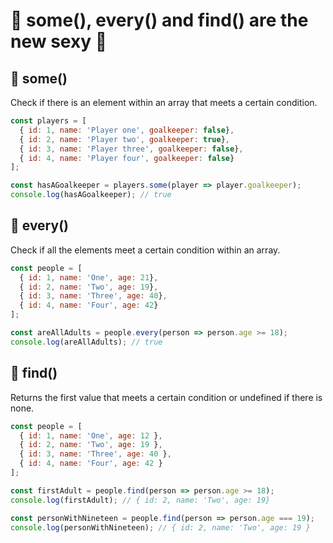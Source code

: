 # 🤩 some(), every() and find() are the new sexy 🤩

## 👤 some()

Check if there is an element within an array that meets a certain condition.

```js
const players = [
  { id: 1, name: 'Player one', goalkeeper: false},
  { id: 2, name: 'Player two', goalkeeper: true},
  { id: 3, name: 'Player three', goalkeeper: false}, 
  { id: 4, name: 'Player four', goalkeeper: false}
];

const hasAGoalkeeper = players.some(player => player.goalkeeper);
console.log(hasAGoalkeeper); // true
```

## 👥 every()

Check if all the elements meet a certain condition within an array.

```js
const people = [
  { id: 1, name: 'One', age: 21},
  { id: 2, name: 'Two', age: 19},
  { id: 3, name: 'Three', age: 40}, 
  { id: 4, name: 'Four', age: 42}
];

const areAllAdults = people.every(person => person.age >= 18);
console.log(areAllAdults); // true
```

## 🔎 find()

Returns the first value that meets a certain condition or undefined if there is none.

```js
const people = [
  { id: 1, name: 'One', age: 12 },
  { id: 2, name: 'Two', age: 19 },
  { id: 3, name: 'Three', age: 40 }, 
  { id: 4, name: 'Four', age: 42 }
];

const firstAdult = people.find(person => person.age >= 18);
console.log(firstAdult); // { id: 2, name: 'Two', age: 19}

const personWithNineteen = people.find(person => person.age === 19);
console.log(personWithNineteen); // { id: 2, name: 'Two', age: 19 }
```